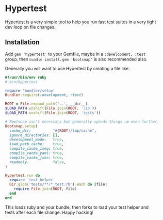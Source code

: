 # Hypertest

Hypertest is a very simple tool to help you run fast test suites in a very tight
dev loop on file changes.

## Installation

Add `gem 'hypertest'` to your Gemfile, maybe in a `:development, :test` group,
then `bundle install`. `gem 'bootsnap'` is also recommended also.

Generally you will want to use Hypertest by creating a file like:

```ruby
#!/usr/bin/env ruby
# bin/hypertest

require 'bundler/setup'
Bundler.require(:development, :test)

ROOT = File.expand_path('..', __dir__)
$LOAD_PATH.unshift(File.join(ROOT, 'lib'))
$LOAD_PATH.unshift(File.join(ROOT, 'tests'))

# Bootsnap isn't necessary but generally speeds things up even further.
Bootsnap.setup(
  cache_dir:          "#{ROOT}/tmp/cache",
  ignore_directories: [],
  development_mode:   true,
  load_path_cache:    true,
  compile_cache_iseq: true,
  compile_cache_yaml: true,
  compile_cache_json: true,
  readonly:           false,
)

Hypertest.run do
  require 'test_helper'
  Dir.glob('tests/**/*_test.rb').each do |file|
    require File.join(ROOT, file)
  end
end
```

This loads ruby and your bundle, then forks to load your test helper and tests
after each file change. Happy hacking!
